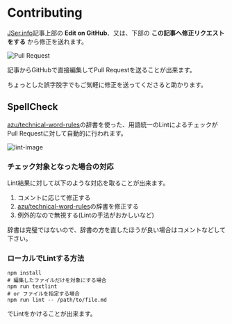 # Contributing

[JSer.info](http://jser.info/)記事上部の **Edit on GitHub**、又は、下部の **この記事へ修正リクエストをする** から修正を送れます。

![Pull Request](http://take.ms/suw5I)

記事からGitHubで直接編集してPull Requestを送ることが出来ます。

ちょっとした誤字脱字でもご気軽に修正を送ってくださると助かります。

## SpellCheck

[azu/technical-word-rules](https://github.com/azu/technical-word-rules "azu/technical-word-rules")の辞書を使った、用語統一のLintによるチェックがPull Requestに対して自動的に行われます。

![lint-image](http://monosnap.com/image/vE9DQn1451rGrWGSCQJrmth5cYzzIj.png)

### チェック対象となった場合の対応

Lint結果に対して以下のような対応を取ることが出来ます。

1. コメントに応じて修正する
2. [azu/technical-word-rules](https://github.com/azu/technical-word-rules "azu/technical-word-rules")の辞書を修正する
3. 例外的なので無視する(Lintの手法がおかしいなど)

辞書は完璧ではないので、辞書の方を直したほうが良い場合はコメントなどして下さい。

### ローカルでLintする方法

```
npm install
# 編集したファイルだけを対象にする場合
npm run textlint
# or ファイルを指定する場合
npm run lint -- /path/to/file.md
```

でLintをかけることが出来ます。
